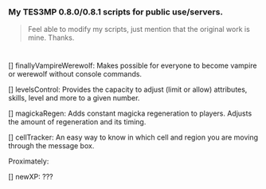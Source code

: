 ### My TES3MP 0.8.0/0.8.1 scripts for public use/servers.

> Feel able to modify my scripts, just mention that the original work is mine. Thanks.
#

[] finallyVampireWerewolf: Makes possible for everyone to become vampire or werewolf without console commands.

[] levelsControl: Provides the capacity to adjust (limit or allow) attributes, skills, level and more to a given number.

[] magickaRegen: Adds constant magicka regeneration to players. Adjusts the amount of regeneration and its timing.

[] cellTracker: An easy way to know in which cell and region you are moving through the message box.

Proximately:

[] newXP: ???
